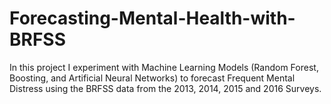 # Forecasting-Mental-Health-with-BRFSS
In this project I experiment with Machine Learning Models (Random Forest, Boosting, and Artificial Neural Networks) to forecast Frequent Mental Distress using the BRFSS data from the 2013, 2014, 2015 and 2016 Surveys. 
